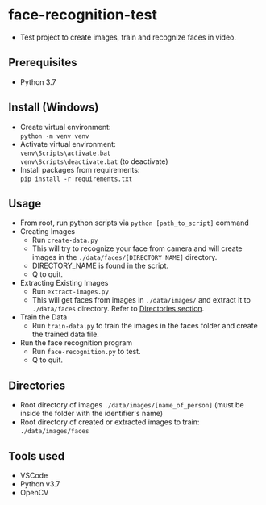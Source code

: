 # face-recognition-test
- Test project to create images, train and recognize faces in video.

## Prerequisites
- Python 3.7

## Install (Windows)
- Create virtual environment:
<br>`python -m venv venv`
- Activate virtual environment:
<br>`venv\Scripts\activate.bat`
<br>`venv\Scripts\deactivate.bat` (to deactivate)
- Install packages from requirements:
<br>`pip install -r requirements.txt`

## Usage
- From root, run python scripts via `python [path_to_script]` command
- Creating Images
  - Run `create-data.py`
  - This will try to recognize your face from camera and will create images in the `./data/faces/[DIRECTORY_NAME]` directory.
  - DIRECTORY_NAME is found in the script.
  - Q to quit.
- Extracting Existing Images
  - Run `extract-images.py`
  - This will get faces from images in `./data/images/` and extract it to `./data/faces` directory. Refer to [Directories section](#sec_dir).
- Train the Data
  - Run `train-data.py` to train the images in the faces folder and create the trained data file.
- Run the face recognition program
  - Run `face-recognition.py` to test.
  - Q to quit.

<a name="sec_dir"></a>
## Directories
- Root directory of images `./data/images/[name_of_person]` (must be inside the folder with the identifier's name)
- Root directory of created or extracted images to train: `./data/images/faces`

## Tools used
- VSCode
- Python v3.7
- OpenCV